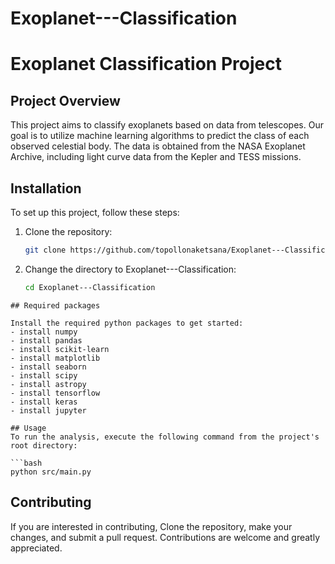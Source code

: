 
# Exoplanet---Classification
# Exoplanet Classification Project

## Project Overview
This project aims to classify exoplanets based on data from telescopes. Our goal is to utilize machine learning algorithms to predict the class of each observed celestial body. The data is obtained from the NASA Exoplanet Archive, including light curve data from the Kepler and TESS missions.

## Installation
To set up this project, follow these steps:

1. Clone the repository:
   ```bash
   git clone https://github.com/topollonaketsana/Exoplanet---Classification.git
   
2. Change the directory to Exoplanet---Classification:   
   ```bash
   cd Exoplanet---Classification

```
## Required packages

Install the required python packages to get started:
- install numpy
- install pandas
- install scikit-learn
- install matplotlib
- install seaborn
- install scipy
- install astropy
- install tensorflow
- install keras
- install jupyter
  
## Usage
To run the analysis, execute the following command from the project's root directory:

```bash
python src/main.py

```
## Contributing
If you are interested in contributing, Clone the repository, make your changes, and submit a pull request. Contributions are welcome and greatly appreciated.


